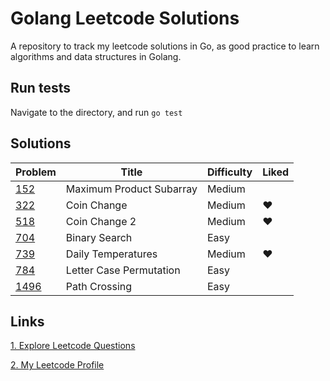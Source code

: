 # Golang Leetcode Solutions
A repository to track my leetcode solutions in Go, as good practice to learn algorithms and data structures in Golang.

## Run tests
Navigate to the directory, and run `go test`

## Solutions
|Problem|Title|Difficulty|Liked|
|-------------|--------------------------|------------- |------------- |
|[152](https://leetcode.com/problems/maximum-product-subarray/)| Maximum Product Subarray|Medium||
|[322](https://leetcode.com/problems/coin-change/)| Coin Change|Medium|❤|
|[518](https://leetcode.com/problems/coin-change-2/)| Coin Change 2|Medium|❤|
|[704](https://leetcode.com/problems/binary-search/)| Binary Search|Easy||
|[739](https://leetcode.com/problems/daily-temperatures/)| Daily Temperatures|Medium|❤|
|[784](https://leetcode.com/problems/letter-case-permutation/)| Letter Case Permutation|Easy||
|[1496](https://leetcode.com/problems/path-crossing/)| Path Crossing|Easy||

## Links
[1. Explore Leetcode Questions](https://leetcode.com/problemset/all/)

[2. My Leetcode Profile](https://leetcode.com/yonlugoh/)